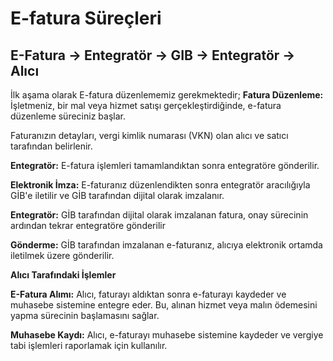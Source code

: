 
# E-fatura Süreçleri

## E-Fatura -> Entegratör -> GIB -> Entegratör -> Alıcı

İlk aşama olarak E-fatura düzenlememiz gerekmektedir;
**Fatura Düzenleme:** İşletmeniz, bir mal veya hizmet satışı gerçekleştirdiğinde, e-fatura düzenleme süreciniz başlar. 

Faturanızın detayları, vergi kimlik numarası (VKN) olan alıcı ve satıcı tarafından belirlenir.

**Entegratör:** E-fatura işlemleri tamamlandıktan sonra entegratöre gönderilir.

**Elektronik İmza:** E-faturanız düzenlendikten sonra entegratör aracılığıyla GİB'e iletilir ve GİB tarafından dijital olarak imzalanır.

**Entegratör:** GİB tarafından dijital olarak imzalanan fatura, onay sürecinin ardından tekrar entegratöre gönderilir

**Gönderme:** GİB tarafından imzalanan e-faturanız, alıcıya elektronik ortamda iletilmek üzere gönderilir.

**Alıcı Tarafındaki İşlemler**

**E-Fatura Alımı:** Alıcı, faturayı aldıktan sonra e-faturayı kaydeder ve muhasebe sistemine entegre eder. Bu, alınan hizmet veya malın ödemesini yapma sürecinin başlamasını sağlar.

**Muhasebe Kaydı:** Alıcı, e-faturayı muhasebe sistemine kaydeder ve vergiye tabi işlemleri raporlamak için kullanılır.